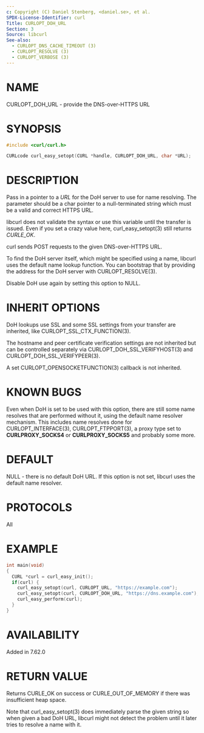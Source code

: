 ```yaml
---
c: Copyright (C) Daniel Stenberg, <daniel.se>, et al.
SPDX-License-Identifier: curl
Title: CURLOPT_DOH_URL
Section: 3
Source: libcurl
See-also:
  - CURLOPT_DNS_CACHE_TIMEOUT (3)
  - CURLOPT_RESOLVE (3)
  - CURLOPT_VERBOSE (3)
---
```


# NAME

CURLOPT_DOH_URL - provide the DNS-over-HTTPS URL

# SYNOPSIS

~~~c
#include <curl/curl.h>

CURLcode curl_easy_setopt(CURL *handle, CURLOPT_DOH_URL, char *URL);
~~~

# DESCRIPTION

Pass in a pointer to a *URL* for the DoH server to use for name resolving. The
parameter should be a char pointer to a null-terminated string which must be a
valid and correct HTTPS URL.

libcurl does not validate the syntax or use this variable until the transfer
is issued. Even if you set a crazy value here, curl_easy_setopt(3) still
returns *CURLE_OK*.

curl sends POST requests to the given DNS-over-HTTPS URL.

To find the DoH server itself, which might be specified using a name, libcurl
uses the default name lookup function. You can bootstrap that by providing the
address for the DoH server with CURLOPT_RESOLVE(3).

Disable DoH use again by setting this option to NULL.

# INHERIT OPTIONS

DoH lookups use SSL and some SSL settings from your transfer are inherited,
like CURLOPT_SSL_CTX_FUNCTION(3).

The hostname and peer certificate verification settings are not inherited but
can be controlled separately via CURLOPT_DOH_SSL_VERIFYHOST(3) and
CURLOPT_DOH_SSL_VERIFYPEER(3).

A set CURLOPT_OPENSOCKETFUNCTION(3) callback is not inherited.

# KNOWN BUGS

Even when DoH is set to be used with this option, there are still some name
resolves that are performed without it, using the default name resolver
mechanism. This includes name resolves done for CURLOPT_INTERFACE(3),
CURLOPT_FTPPORT(3), a proxy type set to **CURLPROXY_SOCKS4** or
**CURLPROXY_SOCKS5** and probably some more.

# DEFAULT

NULL - there is no default DoH URL. If this option is not set, libcurl uses
the default name resolver.

# PROTOCOLS

All

# EXAMPLE

~~~c
int main(void)
{
  CURL *curl = curl_easy_init();
  if(curl) {
    curl_easy_setopt(curl, CURLOPT_URL, "https://example.com");
    curl_easy_setopt(curl, CURLOPT_DOH_URL, "https://dns.example.com");
    curl_easy_perform(curl);
  }
}
~~~

# AVAILABILITY

Added in 7.62.0

# RETURN VALUE

Returns CURLE_OK on success or CURLE_OUT_OF_MEMORY if there was insufficient
heap space.

Note that curl_easy_setopt(3) does immediately parse the given string so
when given a bad DoH URL, libcurl might not detect the problem until it later
tries to resolve a name with it.

